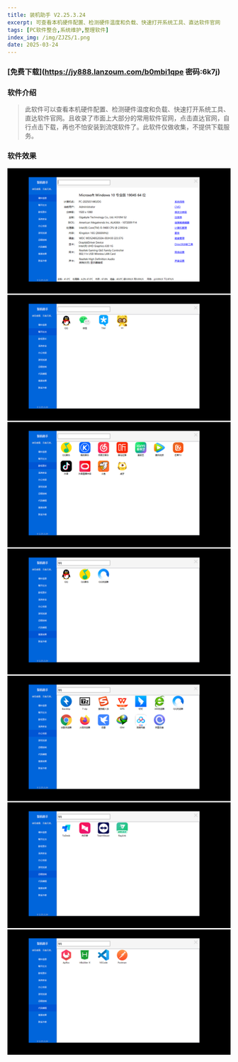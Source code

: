 ```yaml
---
title: 装机助手 V2.25.3.24
excerpt: 可查看本机硬件配置、检测硬件温度和负载、快速打开系统工具、直达软件官网
tags: [PC软件整合,系统维护,整理软件]
index_img: /img/ZJZS/1.png
date: 2025-03-24
---
```


### [免费下载](https://jy888.lanzoum.com/b0mbi1qpe 密码:6k7j)

### 软件介绍
> 此软件可以查看本机硬件配置、检测硬件温度和负载、快速打开系统工具、直达软件官网。且收录了市面上大部分的常用软件官网，点击直达官网，自行点击下载，再也不怕安装到流氓软件了。此软件仅做收集，不提供下载服务。

### 软件效果
![首页](/img/ZJZS/0.png)
![](/img/ZJZS/1.png)
![](/img/ZJZS/2.png)
![](/img/ZJZS/3.png)
![](/img/ZJZS/4.png)
![](/img/ZJZS/5.png)
![](/img/ZJZS/6.png)